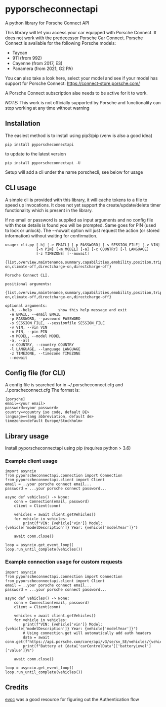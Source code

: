 # pyporscheconnectapi
A python library for Porsche Connect API

This library will let you access your car equipped with Porsche Connect. It does not work with the predecessor Porsche Car Connect.
Porsche Connect is available for the following Porsche models:

* Taycan
* 911 (from 992)
* Cayenne (from 2017, E3)
* Panamera (from 2021, G2 PA)

You can also take a look here, select your model and see if your model has support for Porsche Connect:
https://connect-store.porsche.com/

A Porsche Connect subscription alse needs to be active for it to work.

*NOTE:* This work is not officially supported by Porsche and functionality can stop working at any time without warning

## Installation

The easiest method is to install using pip3/pip (venv is also a good idea)
```
pip install pyporscheconnectapi
```

to update to the latest version

```
pip install pyporscheconnectapi -U
```

Setup will add a cli under the name porschecli, see below for usage


## CLI usage

A simple cli is provided with this library, it will cache tokens to a file to speed up invocations. It does not yet support the create/update/delete timer functionality which is present in the library.

If no email or password is supplied as input arguments and no config file with those details is found you will be prompted. Same goes for PIN (used to lock or unlock).
The --nowait option will just request the action (or stored information) without waiting for confirmation.
```
usage: cli.py [-h] [-e EMAIL] [-p PASSWORD] [-s SESSION_FILE] [-v VIN]
              [-n PIN] [-m MODEL] [-a] [-c COUNTRY] [-l LANGUAGE]
              [-z TIMEZONE] [--nowait]
              {list,overview,maintenance,summary,capabilities,emobility,position,triplongterm,tripshortterm,speedalerts,theftalerts,tokens,lock,unlock,climate-on,climate-off,directcharge-on,directcharge-off}

Porsche Connect CLI.

positional arguments:
  {list,overview,maintenance,summary,capabilities,emobility,position,triplongterm,tripshortterm,speedalerts,theftalerts,tokens,lock,unlock,climate-on,climate-off,directcharge-on,directcharge-off}

optional arguments:
  -h, --help            show this help message and exit
  -e EMAIL, --email EMAIL
  -p PASSWORD, --password PASSWORD
  -s SESSION_FILE, --sessionfile SESSION_FILE
  -v VIN, --vin VIN
  -n PIN, --pin PIN
  -m MODEL, --model MODEL
  -a, --all
  -c COUNTRY, --country COUNTRY
  -l LANGUAGE, --language LANGUAGE
  -z TIMEZONE, --timezone TIMEZONE
  --nowait
```

## Config file (for CLI)

A config file is searched for in ~/.porscheconnect.cfg and ./.porscheconnect.cfg
The format is:

```
[porsche]
email=<your email>
password=<your password>
country=<country iso code, default DE>
language=<lang abbreviation, default de>
timezone=<default Europe/Stockholm>
```

## Library usage

Install pyporscheconnectapi using pip (requires python > 3.6)


### Example client usage
```
import asyncio
from pyporscheconnectapi.connection import Connection
from pyporscheconnectapi.client import Client
email = ..your porsche connect email...
password = ...your porsche connect password...

async def vehicles() -> None:
    conn = Connection(email, password)
    client = Client(conn)

    vehicles = await client.getVehicles()
    for vehicle in vehicles:
        print(f"VIN: {vehicle['vin']} Model: {vehicle['modelDescription']} Year: {vehicle['modelYear']}")

    await conn.close()

loop = asyncio.get_event_loop()
loop.run_until_complete(vehicles())
```

### Example connection usage for custom requests
```
import asyncio
from pyporscheconnectapi.connection import Connection
from pyporscheconnectapi.client import Client
email = ..your porsche connect email...
password = ...your porsche connect password...

async def vehicles() -> None:
    conn = Connection(email, password)
    client = Client(conn)

    vehicles = await client.getVehicles()
    for vehicle in vehicles:
        print(f"VIN: {vehicle['vin']} Model: {vehicle['modelDescription']} Year: {vehicle['modelYear']}")
        # Using connection.get will automatically add auth headers
        data = await conn.get(f"https://api.porsche.com/core/api/v3/se/sv_SE/vehicles/{vehicle['vin']}")
        print(f"Battery at {data['carControlData']['batteryLevel']['value']}%")

    await conn.close()

loop = asyncio.get_event_loop()
loop.run_until_complete(vehicles())
```


## Credits
[evcc](https://github.com/andig/evcc) was a good resource for figuring out the Authentication flow
